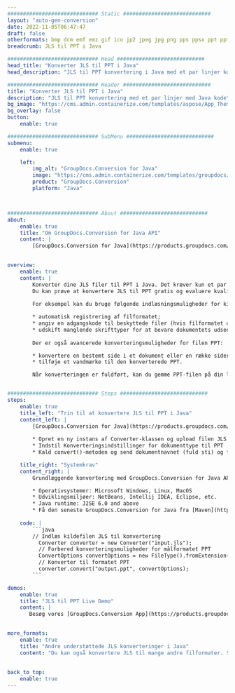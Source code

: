 ```yaml
---
############################# Static ############################
layout: "auto-gen-conversion"
date: 2022-11-05T06:47:47
draft: false
otherformats: bmp dcm emf emz gif ico jp2 jpeg jpg png pps ppsx ppt pptx psb psd svg svgz tga tif tiff webp wmf wmz
breadcrumb: JLS til PPT i Java

############################# Head ############################
head_title: "Konverter JLS til PPT i Java"
head_description: "JLS til PPT konvertering i Java med et par linjer kode. Konverter over 160 filformater ved hjælp af GroupDocs dokumentkonverterings-API for Java"

############################# Header ############################
title: "Konverter JLS til PPT i Java"
description: "JLS til PPT konvertering med et par linjer med Java kode"
bg_image: "https://cms.admin.containerize.com/templates/aspose/App_Themes/V3/images/bg/header1.png"
bg_overlay: false
button:
    enable: true

############################# SubMenu ############################
submenu:
    enable: true

    left:
        img_alt: "GroupDocs.Conversion for Java"
        image: "https://cms.admin.containerize.com/templates/groupdocs/images/product-logos/90x90-noborder/groupdocs-conversion-java.png"
        product: "GroupDocs.Conversion"
        platform: "Java"



############################# About ############################
about:
    enable: true
    title: "Om GroupDocs.Conversion for Java API"
    content: |
        [GroupDocs.Conversion for Java](https://products.groupdocs.com/conversion/java/) er en avanceret filformatkonverterings-API til konvertering mellem populære billed- og dokumentformater såsom Microsoft Office, OpenDocument, PDF, HTML, e-mail, CAD. og meget mere med blot et par linjer kode. Den native API registrerer automatisk formaterne af de originale dokumenter og tilbyder mange muligheder for at tilpasse de konverterede dokumenter. Sammen med funktionen til at udtrække information fra et dokument, understøtter den også caching af konverteringsresultaterne til den lokale disk som standard. Enhver form for cachelagring kan dog understøttes ved at implementere de passende grænseflader - Amazon S3, Dropbox, Google Drive, Windows Azure, Reddis eller andre.
    

overview:
    enable: true
    content: |
        Konverter dine JLS filer til PPT i Java. Det kræver kun et par linjer med Java kode på enhver platform efter eget valg, såsom Windows, Linux, macOS.
        Du kan prøve at konvertere JLS til PPT gratis og evaluere kvaliteten af ​​konverteringsresultaterne. Sammen med simple filkonverteringsscripts kan du prøve mere sofistikerede muligheder for at indlæse JLS-kildefilen og gemme PPT-outputtet. 
        
        For eksempel kan du bruge følgende indlæsningsmuligheder for kilden JLS:

        * automatisk registrering af filformatet;
        * angiv en adgangskode til beskyttede filer (hvis filformatet understøtter det);
        * udskift manglende skrifttyper for at bevare dokumentets udseende.
        
        Der er også avancerede konverteringsmuligheder for filen PPT:

        * konvertere en bestemt side i et dokument eller en række sider;
        * tilføje et vandmærke til den konverterede PPT.

        Når konverteringen er fuldført, kan du gemme PPT-filen på din lokale filsti eller på et tredjepartslager såsom FTP, Amazon S3, Google Drive, Dropbox osv. Bemærk venligst - for at konvertere JLS til PPT, behøver du ikke installere yderligere software, såsom MS Office, Open Office, Adobe Acrobat Reader osv.


############################# Steps ############################
steps:
    enable: true
    title_left: "Trin til at konvertere JLS til PPT i Java"
    content_left: |
        [GroupDocs.Conversion for Java](https://products.groupdocs.com/conversion/java/) giver udviklere mulighed for nemt at konvertere JLS fil til PPT med et par linjer kode.
        
        * Opret en ny instans af Converter-klassen og upload filen JLS med den fulde sti
        * Indstil Konverteringsindstillinger for dokumenttype til PPT
        * Kald convert()-metoden og send dokumentnavnet (fuld sti) og formatet (PPT) som en parameter

    title_right: "Systemkrav"
    content_right: |
        Grundlæggende konvertering med GroupDocs.Conversion for Java API kan udføres med blot et par linjer kode. Vores API'er understøttes på alle større platforme og operativsystemer. Før du udfører koden nedenfor, skal du sørge for, at du har følgende forudsætninger installeret på dit system.

        * Operativsystemer: Microsoft Windows, Linux, MacOS
        * Udviklingsmiljøer: NetBeans, Intellij IDEA, Eclipse, etc.
        * Java runtime: J2SE 6.0 and above
        * Få den seneste GroupDocs.Conversion for Java fra [Maven](https://repository.groupdocs.com/webapp/#/artifacts/browse/tree/General/repo/com/groupdocs/groupdocs-conversion)
         
    code: |
        ```java    
        // Indlæs kildefilen JLS til konvertering
          Converter converter = new Converter("input.jls");
          // Forbered konverteringsmuligheder for målformatet PPT
          ConvertOptions convertOptions = new FileType().fromExtension("ppt").getConvertOptions();
          // Konverter til formatet PPT
          converter.convert("output.ppt", convertOptions);
        ```

demos:
    enable: true
    title: "JLS til PPT Live Demo"
    content: |
       Besøg vores [GroupDocs.Conversion App](https://products.groupdocs.app/conversion/family) websted, og prøv JLS til PPT konvertering nu. Den gratis demo har følgende fordele
          

more_formats:
    enable: true
    title: "Andre understøttede JLS konverteringer i Java"
    content: "Du kan også konvertere JLS til mange andre filformater. Se venligst listen nedenfor."
       
       
back_to_top:
    enable: true
---
```

